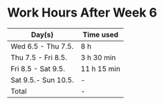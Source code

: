 # Work Hours After Week 6

| Day(s)              | Time used     |
| ------------------- | ------------- |
| Wed 6.5 - Thu 7.5.  | 8 h           |
| Thu 7.5 - Fri 8.5.  | 3 h 30 min    |
| Fri 8.5 - Sat 9.5.  | 11 h 15 min   |
| Sat 9.5.- Sun 10.5. | -             |
| Total               | -             |